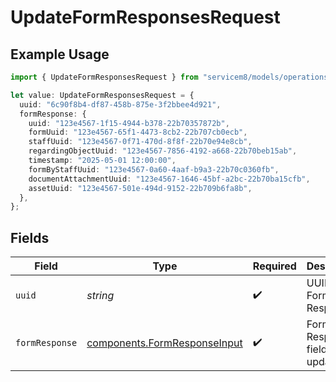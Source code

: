 # UpdateFormResponsesRequest

## Example Usage

```typescript
import { UpdateFormResponsesRequest } from "servicem8/models/operations";

let value: UpdateFormResponsesRequest = {
  uuid: "6c90f8b4-df87-458b-875e-3f2bbee4d921",
  formResponse: {
    uuid: "123e4567-1f15-4944-b378-22b70357872b",
    formUuid: "123e4567-65f1-4473-8cb2-22b707cb0ecb",
    staffUuid: "123e4567-0f71-470d-8f8f-22b70e94e8cb",
    regardingObjectUuid: "123e4567-7856-4192-a668-22b70beb15ab",
    timestamp: "2025-05-01 12:00:00",
    formByStaffUuid: "123e4567-0a60-4aaf-b9a3-22b70c0360fb",
    documentAttachmentUuid: "123e4567-1646-45bf-a2bc-22b70ba15cfb",
    assetUuid: "123e4567-501e-494d-9152-22b709b6fa8b",
  },
};
```

## Fields

| Field                                                                        | Type                                                                         | Required                                                                     | Description                                                                  |
| ---------------------------------------------------------------------------- | ---------------------------------------------------------------------------- | ---------------------------------------------------------------------------- | ---------------------------------------------------------------------------- |
| `uuid`                                                                       | *string*                                                                     | :heavy_check_mark:                                                           | UUID of the Form Response                                                    |
| `formResponse`                                                               | [components.FormResponseInput](../../models/components/formresponseinput.md) | :heavy_check_mark:                                                           | Form Response fields to update                                               |